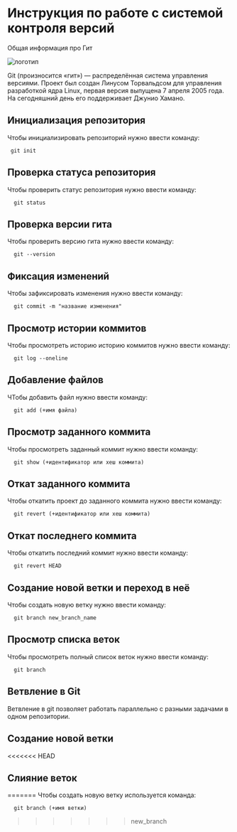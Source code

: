 # **Инструкция по работе с системой контроля версий**

Общая информация про Гит

![логотип](git.jpeg)

Git (произносится «гит») — распределённая система управления версиями. Проект был создан Линусом Торвальдсом для управления разработкой ядра Linux, первая версия выпущена 7 апреля 2005 года. На сегодняшний день его поддерживает Джунио Хамано.

## Инициализация репозитория

Чтобы инициализировать репозиторий нужно ввести команду:

     git init

## Проверка статуса репозитория

Чтобы проверить статус репозитория нужно ввести команду:

      git status

## Проверка версии гита

Чтобы проверить версию гита нужно ввести команду:

      git --version

## Фиксация изменений

Чтобы зафиксировать изменения нужно ввести команду:

      git commit -m "название изменения"

## Просмотр истории коммитов

Чтобы просмотреть историю историю коммитов нужно ввести команду:

      git log --oneline

## Добавление файлов 

ЧТобы добавить файл нужно ввести команду:

      git add (+имя файла)

## Просмотр заданного коммита 

Чтобы просмотреть заданный коммит нужно ввести команду:

      git show (+идентификатор или хеш коммита)

## Откат заданного коммита

Чтобы откатить проект до заданного коммита  нужно ввести команду:

      git revert (+идентификатор или хеш коммита)

## Откат последнего коммита 

Чтобы откатить последний коммит нужно ввести команду:

      git revert HEAD

## Создание новой ветки и переход в неё

Чтобы создать новую ветку нужно ввести команду:

      git branch new_branch_name

## Просмотр списка веток

Чтобы просмотреть полный список веток нужно ввести команду: 

      git branch

## Ветвление в Git

Ветвление в git позволяет работать параллельно с разными задачами
в одном репозитории.

## Создание новой ветки 

<<<<<<< HEAD
## Слияние веток
=======
Чтобы создать новую ветку используется команда:
      
      git branch (+имя ветки)
>>>>>>> new_branch
